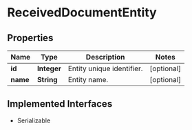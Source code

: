 

# ReceivedDocumentEntity


## Properties

Name | Type | Description | Notes
------------ | ------------- | ------------- | -------------
**id** | **Integer** | Entity unique identifier. |  [optional]
**name** | **String** | Entity name. |  [optional]


## Implemented Interfaces

* Serializable


